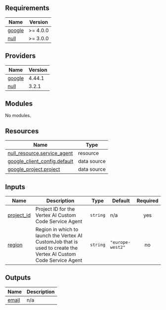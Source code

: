 ## Requirements

| Name | Version |
|------|---------|
| <a name="requirement_google"></a> [google](#requirement\_google) | >= 4.0.0 |
| <a name="requirement_null"></a> [null](#requirement\_null) | >= 3.0.0 |

## Providers

| Name | Version |
|------|---------|
| <a name="provider_google"></a> [google](#provider\_google) | 4.44.1 |
| <a name="provider_null"></a> [null](#provider\_null) | 3.2.1 |

## Modules

No modules.

## Resources

| Name | Type |
|------|------|
| [null_resource.service_agent](https://registry.terraform.io/providers/hashicorp/null/latest/docs/resources/resource) | resource |
| [google_client_config.default](https://registry.terraform.io/providers/hashicorp/google/latest/docs/data-sources/client_config) | data source |
| [google_project.project](https://registry.terraform.io/providers/hashicorp/google/latest/docs/data-sources/project) | data source |

## Inputs

| Name | Description | Type | Default | Required |
|------|-------------|------|---------|:--------:|
| <a name="input_project_id"></a> [project\_id](#input\_project\_id) | Project ID for the Vertex AI Custom Code Service Agent | `string` | n/a | yes |
| <a name="input_region"></a> [region](#input\_region) | Region in which to launch the Vertex AI CustomJob that is used to create the Vertex AI Custom Code Service Agent | `string` | `"europe-west2"` | no |

## Outputs

| Name | Description |
|------|-------------|
| <a name="output_email"></a> [email](#output\_email) | n/a |

